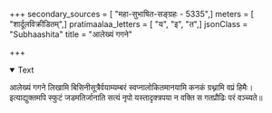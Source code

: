 +++
secondary_sources = [ "महा-सुभाषित-सङ्ग्रहः - 5335",]
meters = [ "शार्दूलविक्रीडितम्",]
pratimaalaa_letters = [ "य", "इ", "त",]
jsonClass = "Subhaashita"
title = "आलेख्यं गगने"

+++

<details open><summary>Text</summary>

आलेख्यं गगने लिखामि बिसिनीसूत्रैर्वयाम्यम्बरं स्वप्नालोकितमानयामि कनकं ग्रथ्नामि वप्रं हिमैः।  
इत्याद्युक्तमपि स्फुटं जडमतिर्जानाति सत्यं नृपो यस्तादृक्त्रपया न वक्ति स गतप्रौढिः परं वञ्च्यते॥
</details>
